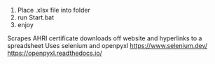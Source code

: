 1. Place .xlsx file into folder
2. run Start.bat
3. enjoy

Scrapes AHRI certificate downloads off website and hyperlinks to a spreadsheet
Uses selenium and openpyxl
https://www.selenium.dev/
https://openpyxl.readthedocs.io/
